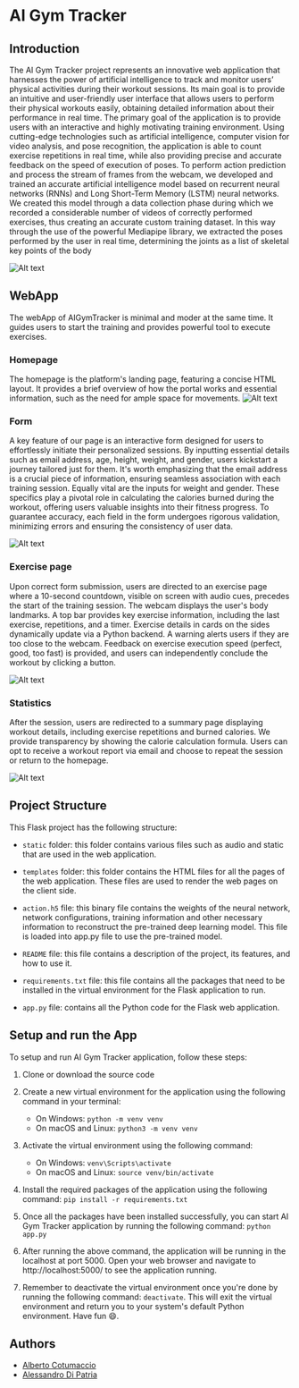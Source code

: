 
# AI Gym Tracker

## Introduction


The AI Gym Tracker project represents an innovative web application that harnesses the power of artificial intelligence to track and monitor users’ physical activities during their workout sessions. Its main goal is to provide an intuitive and user-friendly user interface that allows users to perform their physical workouts easily, obtaining detailed information about their performance in real time.
The primary goal of the application is to provide users with an interactive and highly motivating training environment. Using cutting-edge technologies such as artificial intelligence, computer vision for video analysis, and pose recognition, the application is able to count
exercise repetitions in real time, while also providing precise and accurate feedback on the speed of execution of poses.
To perform action prediction and process the stream of frames from the webcam, we developed and trained an accurate artificial intelligence
model based on recurrent neural networks (RNNs) and Long Short-Term Memory (LSTM) neural networks. We created this model through a
data collection phase during which we recorded a considerable number of videos of correctly performed exercises, thus creating an accurate custom training dataset. In this way through the use of the powerful Mediapipe library, we extracted the poses performed by the user in real
time, determining the joints as a list of skeletal key points of the body

![Alt text](static/parkTraining.png)


## WebApp 
The webApp of AIGymTracker is minimal and moder at the same time.
It guides users to start the training and provides powerful tool to execute exercises.


### Homepage 
The homepage is the platform's landing page, featuring a concise HTML layout. It provides a brief overview of how the portal works and essential information, such as the need for ample space for movements.
![Alt text](static/home.png)


### Form 

A key feature of our page is an interactive form designed for users to effortlessly initiate their personalized sessions. By inputting essential details such as email address, age, height, weight, and gender, users kickstart a journey tailored just for them. It's worth emphasizing that the email address is a crucial piece of information, ensuring seamless association with each training session.
Equally vital are the inputs for weight and gender. These specifics play a pivotal role in calculating the calories burned during the workout, offering users valuable insights into their fitness progress. To guarantee accuracy, each field in the form undergoes rigorous validation, minimizing errors and ensuring the consistency of user data.

![Alt text](static/form.png)

### Exercise page
Upon correct form submission, users are directed to an exercise page where a 10-second countdown, visible on screen with audio cues, precedes the start of the training session. The webcam displays the user's body landmarks. A top bar provides key exercise information, including the last exercise, repetitions, and a timer. Exercise details in cards on the sides dynamically update via a Python backend. A warning alerts users if they are too close to the webcam. Feedback on exercise execution speed (perfect, good, too fast) is provided, and users can independently conclude the workout by clicking a button.

![Alt text](static/Allenamento.png)

### Statistics

After the session, users are redirected to a summary page displaying workout details, including exercise repetitions and burned calories. We provide transparency by showing the calorie calculation formula. Users can opt to receive a workout report via email and choose to repeat the session or return to the homepage.

![Alt text](static/statistics.png)


## Project Structure
This Flask project has the following structure:

- `static` folder: this folder contains various files such as audio and static that are used in the web application.

- `templates` folder: this folder contains the HTML files for all the pages of the web application. These files are used to render the web pages on the client side.

- `action.h5` file: this binary file contains the weights of the neural network, network configurations, training information and other necessary information to reconstruct the pre-trained deep learning model. This file is loaded into app.py file to use the pre-trained model.

- `README` file: this file contains a description of the project, its features, and how to use it.

- `requirements.txt` file: this file contains all the packages that need to be installed in the virtual environment for the Flask application to run.

- `app.py` file: contains all the Python code for the Flask web application.


## Setup and run the App
To setup and run AI Gym Tracker application, follow these steps:

1) Clone or download the source code

2) Create a new virtual environment for the application using the following command in your terminal:
	- On Windows: `python -m venv venv`
	- On macOS and Linux: `python3 -m venv venv`

3) Activate the virtual environment using the following command:
	- On Windows: `venv\Scripts\activate`
	- On macOS and Linux: `source venv/bin/activate`

4) Install the required packages of the application using the following command: `pip install -r requirements.txt`

5) Once all the packages have been installed successfully, you can start AI Gym Tracker application by running the following command: `python app.py`

6) After running the above command, the application will be running in the localhost at port 5000. Open your web browser and navigate to http://localhost:5000/ to see the application running.

7) Remember to deactivate the virtual environment once you're done by running the following command: `deactivate`. This will exit the virtual environment and return you to your system's default Python environment. Have fun 😄.


## Authors
 
- [Alberto Cotumaccio](https://github.com/albertoCotumaccio)
- [Alessandro Di Patria](https://github.com/AlessandroDiPatria)

